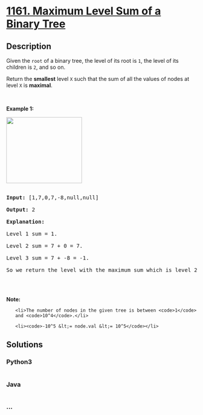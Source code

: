 # [1161. Maximum Level Sum of a Binary Tree](https://leetcode.com/problems/maximum-level-sum-of-a-binary-tree)

## Description
<p>Given the <code>root</code> of a binary tree, the level of its root is <code>1</code>,&nbsp;the level of its children is <code>2</code>,&nbsp;and so on.</p>



<p>Return the <strong>smallest</strong> level <code>X</code> such that the sum of all the values of nodes at level <code>X</code> is <strong>maximal</strong>.</p>



<p>&nbsp;</p>



<p><strong>Example 1:</strong></p>



<p><strong><img alt="" src="https://assets.leetcode.com/uploads/2019/05/03/capture.JPG" style="width: 200px; height: 175px;" /></strong></p>



<pre>

<strong>Input: </strong><span id="example-input-1-1">[1,7,0,7,-8,null,null]</span>

<strong>Output: </strong><span id="example-output-1">2</span>

<strong>Explanation: </strong>

Level 1 sum = 1.

Level 2 sum = 7 + 0 = 7.

Level 3 sum = 7 + -8 = -1.

So we return the level with the maximum sum which is level 2.

</pre>



<p>&nbsp;</p>



<p><strong>Note:</strong></p>



<ol>

	<li>The number of nodes in the given tree is between <code>1</code> and <code>10^4</code>.</li>

	<li><code>-10^5 &lt;= node.val &lt;= 10^5</code></li>

</ol>




## Solutions


<!-- tabs:start -->

### **Python3**

```python

```

### **Java**

```java

```

### **...**
```

```

<!-- tabs:end -->